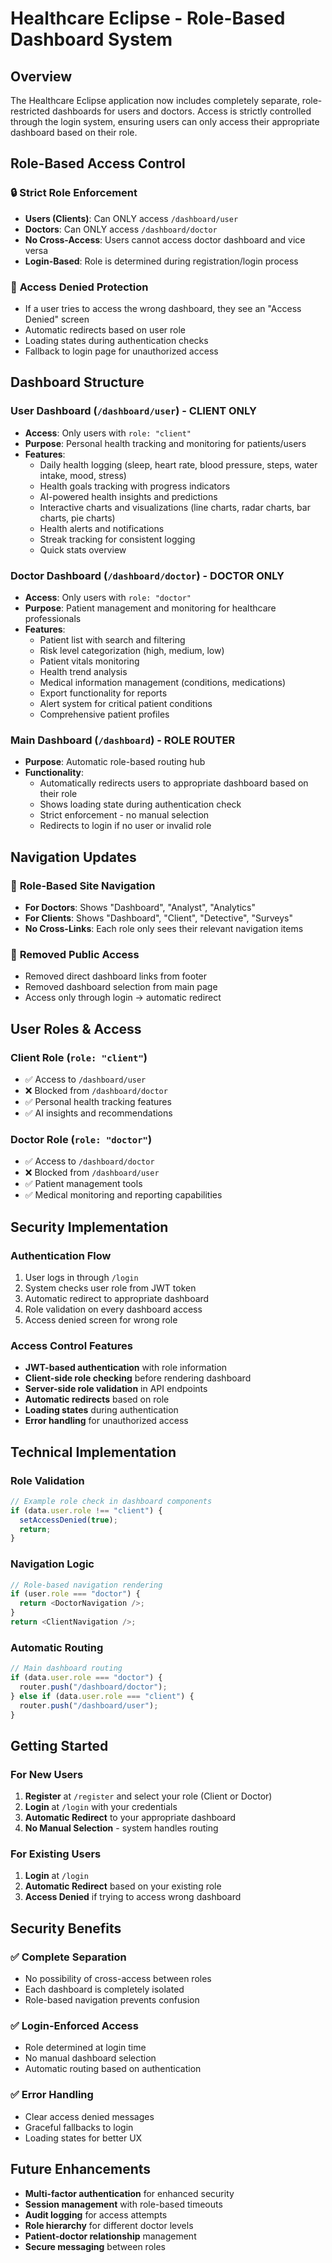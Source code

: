 # Healthcare Eclipse - Role-Based Dashboard System

## Overview

The Healthcare Eclipse application now includes completely separate, role-restricted dashboards for users and doctors. Access is strictly controlled through the login system, ensuring users can only access their appropriate dashboard based on their role.

## Role-Based Access Control

### 🔒 **Strict Role Enforcement**
- **Users (Clients)**: Can ONLY access `/dashboard/user`
- **Doctors**: Can ONLY access `/dashboard/doctor`
- **No Cross-Access**: Users cannot access doctor dashboard and vice versa
- **Login-Based**: Role is determined during registration/login process

### 🚫 **Access Denied Protection**
- If a user tries to access the wrong dashboard, they see an "Access Denied" screen
- Automatic redirects based on user role
- Loading states during authentication checks
- Fallback to login page for unauthorized access

## Dashboard Structure

### User Dashboard (`/dashboard/user`) - CLIENT ONLY
- **Access**: Only users with `role: "client"`
- **Purpose**: Personal health tracking and monitoring for patients/users
- **Features**:
  - Daily health logging (sleep, heart rate, blood pressure, steps, water intake, mood, stress)
  - Health goals tracking with progress indicators
  - AI-powered health insights and predictions
  - Interactive charts and visualizations (line charts, radar charts, bar charts, pie charts)
  - Health alerts and notifications
  - Streak tracking for consistent logging
  - Quick stats overview

### Doctor Dashboard (`/dashboard/doctor`) - DOCTOR ONLY
- **Access**: Only users with `role: "doctor"`
- **Purpose**: Patient management and monitoring for healthcare professionals
- **Features**:
  - Patient list with search and filtering
  - Risk level categorization (high, medium, low)
  - Patient vitals monitoring
  - Health trend analysis
  - Medical information management (conditions, medications)
  - Export functionality for reports
  - Alert system for critical patient conditions
  - Comprehensive patient profiles

### Main Dashboard (`/dashboard`) - ROLE ROUTER
- **Purpose**: Automatic role-based routing hub
- **Functionality**:
  - Automatically redirects users to appropriate dashboard based on their role
  - Shows loading state during authentication check
  - Strict enforcement - no manual selection
  - Redirects to login if no user or invalid role

## Navigation Updates

### 🔐 **Role-Based Site Navigation**
- **For Doctors**: Shows "Dashboard", "Analyst", "Analytics"
- **For Clients**: Shows "Dashboard", "Client", "Detective", "Surveys"
- **No Cross-Links**: Each role only sees their relevant navigation items

### 🚫 **Removed Public Access**
- Removed direct dashboard links from footer
- Removed dashboard selection from main page
- Access only through login → automatic redirect

## User Roles & Access

### Client Role (`role: "client"`)
- ✅ Access to `/dashboard/user`
- ❌ Blocked from `/dashboard/doctor`
- ✅ Personal health tracking features
- ✅ AI insights and recommendations

### Doctor Role (`role: "doctor"`)
- ✅ Access to `/dashboard/doctor`
- ❌ Blocked from `/dashboard/user`
- ✅ Patient management tools
- ✅ Medical monitoring and reporting capabilities

## Security Implementation

### Authentication Flow
1. User logs in through `/login`
2. System checks user role from JWT token
3. Automatic redirect to appropriate dashboard
4. Role validation on every dashboard access
5. Access denied screen for wrong role

### Access Control Features
- **JWT-based authentication** with role information
- **Client-side role checking** before rendering dashboard
- **Server-side role validation** in API endpoints
- **Automatic redirects** based on role
- **Loading states** during authentication
- **Error handling** for unauthorized access

## Technical Implementation

### Role Validation
```typescript
// Example role check in dashboard components
if (data.user.role !== "client") {
  setAccessDenied(true);
  return;
}
```

### Navigation Logic
```typescript
// Role-based navigation rendering
if (user.role === "doctor") {
  return <DoctorNavigation />;
}
return <ClientNavigation />;
```

### Automatic Routing
```typescript
// Main dashboard routing
if (data.user.role === "doctor") {
  router.push("/dashboard/doctor");
} else if (data.user.role === "client") {
  router.push("/dashboard/user");
}
```

## Getting Started

### For New Users
1. **Register** at `/register` and select your role (Client or Doctor)
2. **Login** at `/login` with your credentials
3. **Automatic Redirect** to your appropriate dashboard
4. **No Manual Selection** - system handles routing

### For Existing Users
1. **Login** at `/login`
2. **Automatic Redirect** based on your existing role
3. **Access Denied** if trying to access wrong dashboard

## Security Benefits

### ✅ **Complete Separation**
- No possibility of cross-access between roles
- Each dashboard is completely isolated
- Role-based navigation prevents confusion

### ✅ **Login-Enforced Access**
- Role determined at login time
- No manual dashboard selection
- Automatic routing based on authentication

### ✅ **Error Handling**
- Clear access denied messages
- Graceful fallbacks to login
- Loading states for better UX

## Future Enhancements

- **Multi-factor authentication** for enhanced security
- **Session management** with role-based timeouts
- **Audit logging** for access attempts
- **Role hierarchy** for different doctor levels
- **Patient-doctor relationship** management
- **Secure messaging** between roles
